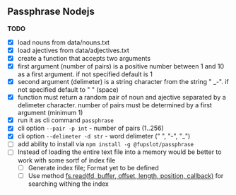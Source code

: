## Passphrase Nodejs

**TODO**
  
- [x] load nouns from data/nouns.txt
- [x] load ajectives from data/adjectives.txt
- [x] create a function that accepts two arguments
- [x] first argument (number of pairs) is a positive number between 1 and 10 as a first argument. if not specified default is 1
- [x] second argument (delimeter) is a string character from the string " _-". if not specified default to " " (space)
- [x] function must return a random pair of noun and ajective separated by a delimeter character. number of pairs must be determined by a first argument (minimum 1)
- [x] run it as cli command `passphrase`
- [x] cli option `--pair -p int` - number of pairs (1..256)
- [x] cli option `--delimeter -d str` - word delimeter (" ", "-", "_")
- [ ] add ability to install via `npm install -g @fupslot/passphrase`
- [ ] Instead of loading the entire text file into a memory would be better to work with some sortf of index file
  - [ ] Generate index file; Format yet to be defined
  - [ ] Use method [fs.read(fd, buffer, offset, length, position, callback)](https://nodejs.org/dist/latest-v14.x/docs/api/fs.html#fs_fs_read_fd_buffer_offset_length_position_callback) for searching withing the index